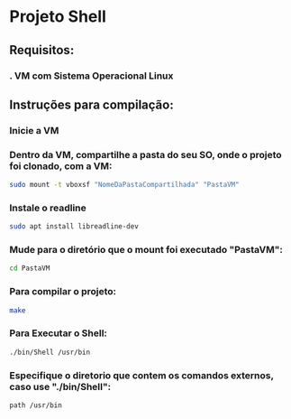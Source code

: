 # Projeto Shell

## Requisitos:

### . VM com Sistema Operacional Linux

## Instruções para compilação:

### Inicie a VM

### Dentro da VM, compartilhe a pasta do seu SO, onde o projeto foi clonado, com a VM:
```sh
sudo mount -t vboxsf "NomeDaPastaCompartilhada" "PastaVM"
```
### Instale o readline
```sh
sudo apt install libreadline-dev
```
### Mude para o diretório que o mount foi executado "PastaVM":
```sh
cd PastaVM
```
### Para compilar o projeto:
```sh
make
```
### Para Executar o Shell:
```sh
./bin/Shell /usr/bin
```
### Especifique o diretorio que contem os comandos externos, caso use "./bin/Shell":
```sh
path /usr/bin
```
